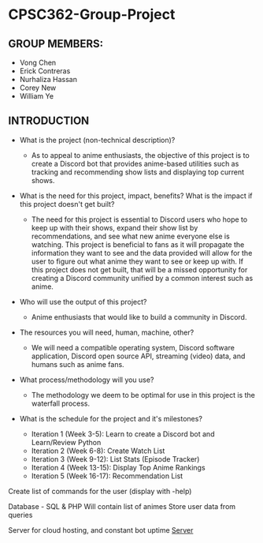 # CPSC362-Group-Project

## GROUP MEMBERS:
* Vong Chen 
* Erick Contreras
* Nurhaliza Hassan
* Corey New
* William Ye

## INTRODUCTION
* What is the project (non-technical description)?
	* As to appeal to anime enthusiasts, the objective of this project is to create a Discord bot that provides anime-based utilities such as tracking and recommending show lists and displaying top current shows. 

* What is the need for this project, impact, benefits?  What is the impact if this project doesn't get built?
	* The need for this project is essential to Discord users who hope to keep up with their shows, expand their show list by recommendations, and see what new anime everyone else is watching. This project is beneficial to fans as it will propagate the information they want to see and the data provided will allow for the user to figure out what anime they want to see or keep up with. If this project does not get built, that will be a missed opportunity for creating a Discord community unified by a common interest such as anime.

* Who will use the output of this project?
	* Anime enthusiasts that would like to build a community in Discord.
	
* The resources you will need, human, machine, other?
	* We will need a compatible operating system, Discord software application, Discord open source API, streaming (video) data, and humans such as anime fans. 

* What process/methodology will you use?
	* The methodology we deem to be optimal for use in this project is the waterfall process.

* What is the schedule for the project and it's milestones?
	* Iteration 1 (Week 3-5): Learn to create a Discord bot and Learn/Review Python
	* Iteration 2 (Week 6-8): Create Watch List
	* Iteration 3 (Week 9-12): List Stats (Episode Tracker)
	* Iteration 4 (Week 13-15): Display Top Anime Rankings
	* Iteration 5 (Week 16-17): Recommendation List


Create list of commands for the user (display with -help)

Database - SQL & PHP
Will contain list of animes
Store user data from queries

Server for cloud hosting, and constant bot uptime
[Server](http://aws.amazon.com/free/)





